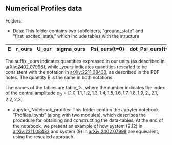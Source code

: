 ## Numerical Profiles data

Folders:

- Data: This folder contains two subfolders, "ground_state" and "first_excited_state," which include tables with the structure

| E | r_ours | U_our | sigma_ours |	Psi_ours(t=0) |	dot_Psi_ours(t=0) |	r_yours |	U_yours |	sigma_yours |	Psi_yours(t=0) |	dot_Psi_yours(t=0)|
| --- | --- | --- | --- | --- | --- | --- | --- | --- | --- | --- |

The suffix *_ours* indicates quantities expressed in our units (as described in [arXiv:2402.07998](https://arxiv.org/pdf/2402.07998.pdf)), while *_yours* indicates quantities rescaled to be consistent with the notation in [arXiv:2211.08433](https://arxiv.org/pdf/2211.08433.pdf), as described in the PDF notes. The quantity E is the same in both notations.

The names of the tables are table_%, where the number indicates the index of the central amplitude $\sigma_0=[1.0, 1.1, 1.2, 1.3, 1.4, 1.5, 1.6, 1.7, 1.8, 1.9, 2. , 2.1, 2.2, 2.3]$

- Jupyter_Notebook_profiles: This folder contain the Jupyter notebook "Profiles.ipynb" (along with two modules), which describes the procedure for obtaining and constructing the data-tables. At the end of the notebook, we present an example of how system (2.12) in [arXiv:2211.08433](https://arxiv.org/pdf/2211.08433.pdf) and system (9) in [arXiv:2402.07998](https://arxiv.org/pdf/2402.07998.pdf) are equivalent, using the rescaled approach. 

